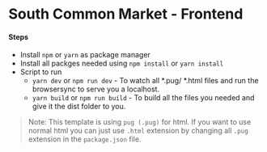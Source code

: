 # South Common Market - Frontend

#### Steps
* Install `npm` or `yarn` as package manager
* Install all packges needed using `npm install` or `yarn install`
* Script to run
  * `yarn dev` or `npm run dev` - To watch all *.pug/ *.html files and run the browsersync to serve you a localhost.
  * `yarn build` or `npm run build` - To build all the files you needed and give it the dist folder to you.

> Note: This template is using `pug (.pug)` for html. If you want to use normal html you can just use `.html` extension by changing all `.pug` extension in the `package.json` file.

